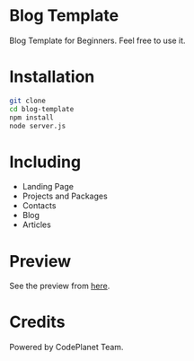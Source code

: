 # Blog Template
Blog Template for Beginners. Feel free to use it.

# Installation 
```sh
git clone
cd blog-template
npm install
node server.js
```

# Including
* Landing Page
* Projects and Packages
* Contacts
* Blog
* Articles

# Preview
See the preview from [here](https://blog-templatee.glitch.me).

# Credits 
Powered by CodePlanet Team.

